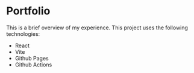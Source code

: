 # Portfolio

This is a brief overview of my experience. This project uses the following technologies:

* React
* Vite
* Github Pages
* Github Actions
